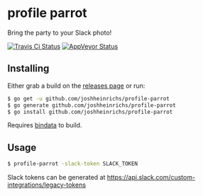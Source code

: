 # profile parrot 
Bring the party to your Slack photo!

[![Travis Ci Status](https://travis-ci.org/joshheinrichs/profile-parrot.svg?branch=master)](https://travis-ci.org/joshheinrichs/profile-parrot.svg?branch=master)
[![AppVeyor Status](https://ci.appveyor.com/api/projects/status/a2bhg1b1upsa4wxg/branch/master?svg=true)](https://ci.appveyor.com/project/joshheinrichs/profile-parrot/branch/master)

## Installing 

Either grab a build on the [releases page](github.com/joshheinrichs/profile-parrot/releases) or run:

```bash
$ go get -u github.com/joshheinrichs/profile-parrot
$ go generate github.com/joshheinrichs/profile-parrot
$ go install github.com/joshheinrichs/profile-parrot
```

Requires [bindata](github.com/jteeuwen/go-bindata) to build.

## Usage

```bash
$ profile-parrot -slack-token SLACK_TOKEN
```

Slack tokens can be generated at https://api.slack.com/custom-integrations/legacy-tokens
